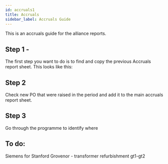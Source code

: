 ```yaml
---
id: accruals1
title: Accruals
sidebar_label: Accruals Guide
---
```


This is an accruals guide for the alliance reports.

## Step 1 - 
The first step you want to do is to find and copy the previous Accruals report sheet.
This looks like this:


## Step 2
Check new PO that were raised in the period and add it to the main accruals report sheet.

## Step 3
Go through the programme to identify where

## To do:

Siemens for Stanford
Grovenor - transformer refurbishment gt1-gt2


